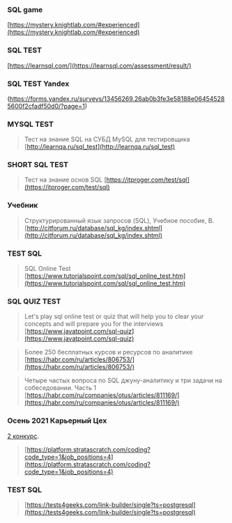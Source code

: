 ### SQL game

[https://mystery.knightlab.com/#experienced](https://mystery.knightlab.com/#experienced)

### SQL TEST

[https://learnsql.com/](https://learnsql.com/assessment/result/)

### SQL TEST Yandex

(https://forms.yandex.ru/surveys/13456269.26ab0b3fe3e58188e064545285600f2cfadf50d0/?page=1)  

### MYSQL TEST

> Тест на знание SQL на СУБД MySQL для тестировщика  
> [http://learnqa.ru/sql_test](http://learnqa.ru/sql_test)  

### SHORT SQL TEST

> Тест на знание основ SQL 
> [https://itproger.com/test/sql](https://itproger.com/test/sql)  

### Учебник

> Структурированный язык запросов (SQL), Учебное пособие, В.  
> [http://citforum.ru/database/sql_kg/index.shtml](http://citforum.ru/database/sql_kg/index.shtml)  

### TEST SQL

> SQL Online Test  
> [https://www.tutorialspoint.com/sql/sql_online_test.htm](https://www.tutorialspoint.com/sql/sql_online_test.htm)  

### SQL QUIZ TEST

> Let's play sql online test or quiz that will help you to clear your concepts and will prepare you for the interviews  
> [https://www.javatpoint.com/sql-quiz](https://www.javatpoint.com/sql-quiz)  

> Более 250 бесплатных курсов и ресурсов по аналитике  
> [https://habr.com/ru/articles/806753/](https://habr.com/ru/articles/806753/)  

> Четыре частых вопроса по SQL джуну-аналитику и три задачи на собеседовании. Часть 1  
> [https://habr.com/ru/companies/otus/articles/811169/](https://habr.com/ru/companies/otus/articles/811169/)  

### **Осень 2021 Карьерный Цех**

[2 конкурс](https://app.careerpath.tech/contest_inside/1631727068357x533886067160645600?_gl=1*sk9ytm*_ga*MjAyODI0NTc4Ny4xNjg3ODU5NzQ1*_ga_FBNTSWWJZ9*MTY4ODM3MjEyOS40LjEuMTY4ODM3MjQ5MC4yNS4wLjA).

> [https://platform.stratascratch.com/coding?code_type=1&job_positions=4](https://platform.stratascratch.com/coding?code_type=1&job_positions=4)  

### TEST SQL

> [https://tests4geeks.com/link-builder/single?ts=postgresql](https://tests4geeks.com/link-builder/single?ts=postgresql)

